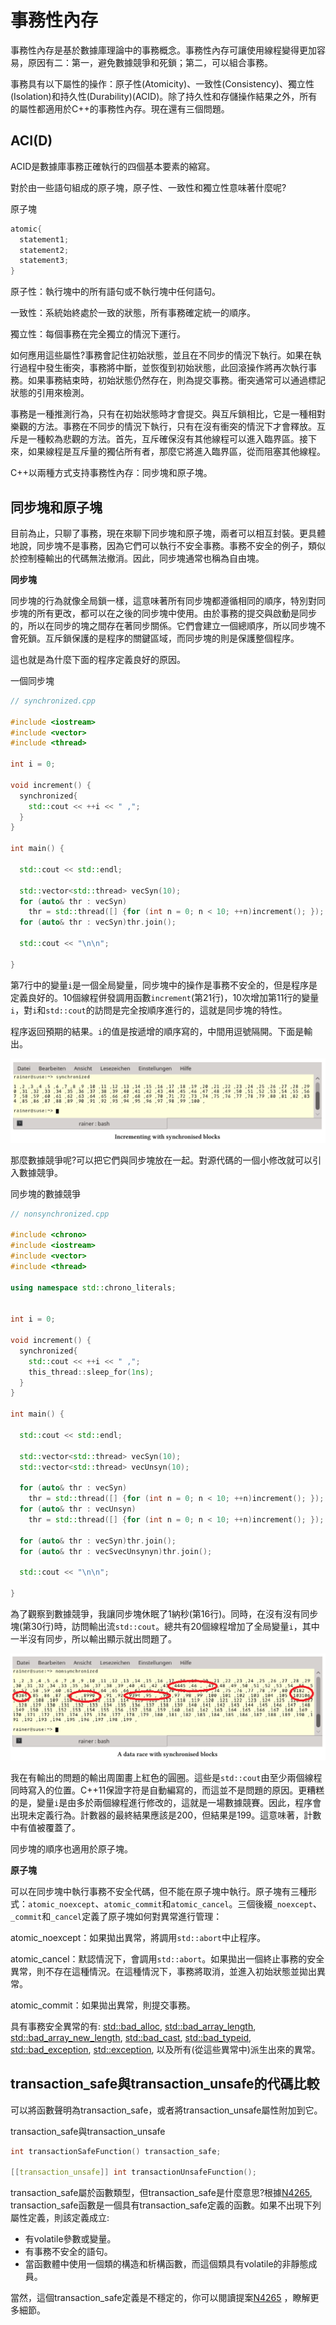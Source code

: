 # 事務性內存

事務性內存是基於數據庫理論中的事務概念。事務性內存可讓使用線程變得更加容易，原因有二：第一，避免數據競爭和死鎖；第二，可以組合事務。

事務具有以下屬性的操作：原子性(Atomicity)、一致性(Consistency)、獨立性(Isolation)和持久性(Durability)(ACID)。除了持久性和存儲操作結果之外，所有的屬性都適用於C++的事務性內存。現在還有三個問題。

## ACI(D)

ACID是數據庫事務正確執行的四個基本要素的縮寫。

對於由一些語句組成的原子塊，原子性、一致性和獨立性意味著什麼呢?

原子塊

```c++
atomic{
  statement1;
  statement2;
  statement3;
}
```

原子性：執行塊中的所有語句或不執行塊中任何語句。

一致性：系統始終處於一致的狀態，所有事務確定統一的順序。

獨立性：每個事務在完全獨立的情況下運行。

如何應用這些屬性?事務會記住初始狀態，並且在不同步的情況下執行。如果在執行過程中發生衝突，事務將中斷，並恢復到初始狀態，此回滾操作將再次執行事務。如果事務結束時，初始狀態仍然存在，則為提交事務。衝突通常可以通過標記狀態的引用來檢測。

事務是一種推測行為，只有在初始狀態時才會提交。與互斥鎖相比，它是一種相對樂觀的方法。事務在不同步的情況下執行，只有在沒有衝突的情況下才會釋放。互斥是一種較為悲觀的方法。首先，互斥確保沒有其他線程可以進入臨界區。接下來，如果線程是互斥量的獨佔所有者，那麼它將進入臨界區，從而阻塞其他線程。

C++以兩種方式支持事務性內存：同步塊和原子塊。

## 同步塊和原子塊

目前為止，只聊了事務，現在來聊下同步塊和原子塊，兩者可以相互封裝。更具體地說，同步塊不是事務，因為它們可以執行不安全事務。事務不安全的例子，類似於控制檯輸出的代碼無法撤消。因此，同步塊通常也稱為自由塊。

**同步塊**

同步塊的行為就像全局鎖一樣，這意味著所有同步塊都遵循相同的順序，特別對同步塊的所有更改，都可以在之後的同步塊中使用。由於事務的提交與啟動是同步的，所以在同步的塊之間存在著同步關係。它們會建立一個總順序，所以同步塊不會死鎖。互斥鎖保護的是程序的關鍵區域，而同步塊的則是保護整個程序。

這也就是為什麼下面的程序定義良好的原因。

一個同步塊

```c++
// synchronized.cpp

#include <iostream>
#include <vector>
#include <thread>

int i = 0;

void increment() {
  synchronized{
    std::cout << ++i << " ,";
  }
}

int main() {

  std::cout << std::endl;

  std::vector<std::thread> vecSyn(10);
  for (auto& thr : vecSyn)
    thr = std::thread([] {for (int n = 0; n < 10; ++n)increment(); });
  for (auto& thr : vecSyn)thr.join();

  std::cout << "\n\n";

}
```

第7行中的變量`i`是一個全局變量，同步塊中的操作是事務不安全的，但是程序是定義良好的。10個線程併發調用函數`increment`(第21行)，10次增加第11行的變量`i`，對`i`和`std::cout`的訪問是完全按順序進行的，這就是同步塊的特性。

程序返回預期的結果。`i`的值是按遞增的順序寫的，中間用逗號隔開。下面是輸出。

![](../../../images/detail/The-Future-CPP-20-23/10.png)

那麼數據競爭呢?可以把它們與同步塊放在一起。對源代碼的一個小修改就可以引入數據競爭。

同步塊的數據競爭

```c++
// nonsynchronized.cpp

#include <chrono>
#include <iostream>
#include <vector>
#include <thread>

using namespace std::chrono_literals;


int i = 0;

void increment() {
  synchronized{
    std::cout << ++i << " ,";
    this_thread::sleep_for(1ns);
  }
}

int main() {

  std::cout << std::endl;

  std::vector<std::thread> vecSyn(10);
  std::vector<std::thread> vecUnsyn(10);

  for (auto& thr : vecSyn)
    thr = std::thread([] {for (int n = 0; n < 10; ++n)increment(); });
  for (auto& thr : vecUnsyn)
    thr = std::thread([] {for (int n = 0; n < 10; ++n)increment(); });

  for (auto& thr : vecSyn)thr.join();
  for (auto& thr : vecSvecUnsynyn)thr.join();

  std::cout << "\n\n";

}
```

為了觀察到數據競爭，我讓同步塊休眠了1納秒(第16行)。同時，在沒有沒有同步塊(第30行)時，訪問輸出流`std::cout`。總共有20個線程增加了全局變量`i`，其中一半沒有同步，所以輸出顯示就出問題了。

![](../../../images/detail/The-Future-CPP-20-23/11.png)

我在有輸出的問題的輸出周圍畫上紅色的圓圈。這些是`std::cout`由至少兩個線程同時寫入的位置。C++11保證字符是自動編寫的，而這並不是問題的原因。更糟糕的是，變量`i`是由多於兩個線程進行修改的，這就是一場數據競賽。因此，程序會出現未定義行為。計數器的最終結果應該是200，但結果是199。這意味著，計數中有值被覆蓋了。

同步塊的順序也適用於原子塊。

**原子塊**

可以在同步塊中執行事務不安全代碼，但不能在原子塊中執行。原子塊有三種形式：`atomic_noexcept`、`atomic_commit`和`atomic_cancel`。三個後綴`_noexcept`、`_commit`和`_cancel`定義了原子塊如何對異常進行管理：

atomic_noexcept：如果拋出異常，將調用`std::abort`中止程序。

atomic_cancel：默認情況下，會調用`std::abort`。如果拋出一個終止事務的安全異常，則不存在這種情況。在這種情況下，事務將取消，並進入初始狀態並拋出異常。

atomic_commit：如果拋出異常，則提交事務。

具有事務安全異常的有: [std::bad_alloc](http://en.cppreference.com/w/cpp/memory/new/bad_alloc), [std::bad_array_length]( https://www.cs.helsinki.fi/group/boi2016/doc/cppreference/reference/en.cppreference.com/w/cpp/memory/new/bad_array_length.html), [std::bad_array_new_length](http://en.cppreference.com/w/cpp/memory/new/bad_array_new_length), [std::bad_cast](http://en.cppreference.com/w/cpp/types/bad_cast), [std::bad_typeid](http://en.cppreference.com/w/cpp/types/bad_typeid), [std::bad_exception](http://en.cppreference.com/w/cpp/error/bad_exception), [std::exception](http://en.cppreference.com/w/cpp/error/exception), 以及所有(從這些異常中)派生出來的異常。

## transaction_safe與transaction_unsafe的代碼比較

可以將函數聲明為transaction_safe，或者將transaction_unsafe屬性附加到它。

transaction_safe與transaction_unsafe

```c++
int transactionSafeFunction() transaction_safe;

[[transaction_unsafe]] int transactionUnsafeFunction();
```

transaction_safe屬於函數類型，但transaction_safe是什麼意思?根據[N4265]( http://www.open-std.org/jtc1/sc22/wg21/docs/papers/2014/n4265.html), transaction_safe函數是一個具有transaction_safe定義的函數。如果不出現下列屬性定義，則該定義成立:

* 有volatile參數或變量。
* 有事務不安全的語句。
* 當函數體中使用一個類的構造和析構函數，而這個類具有volatile的非靜態成員。

當然，這個transaction_safe定義是不穩定的，你可以閱讀提案[N4265]( http://www.open-std.org/jtc1/sc22/wg21/docs/papers/2014/n4265.html) ，瞭解更多細節。

